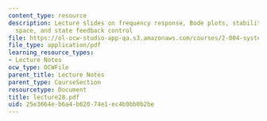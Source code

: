 ```yaml
---
content_type: resource
description: Lecture slides on frequency response, Bode plots, stability in state
  space, and state feedback control
file: https://ol-ocw-studio-app-qa.s3.amazonaws.com/courses/2-004-systems-modeling-and-control-ii-fall-2007/25e3664eb6a4b62074e1ec4b9bb0b2be_lecture28.pdf
file_type: application/pdf
learning_resource_types:
- Lecture Notes
ocw_type: OCWFile
parent_title: Lecture Notes
parent_type: CourseSection
resourcetype: Document
title: lecture28.pdf
uid: 25e3664e-b6a4-b620-74e1-ec4b9bb0b2be
---
```

